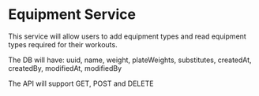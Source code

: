 # Equipment Service

This service will allow users to add equipment types and read equipment types required for their workouts.

The DB will have: uuid, name, weight, plateWeights, substitutes, createdAt, createdBy, modifiedAt, modifiedBy

The API will support GET, POST and DELETE